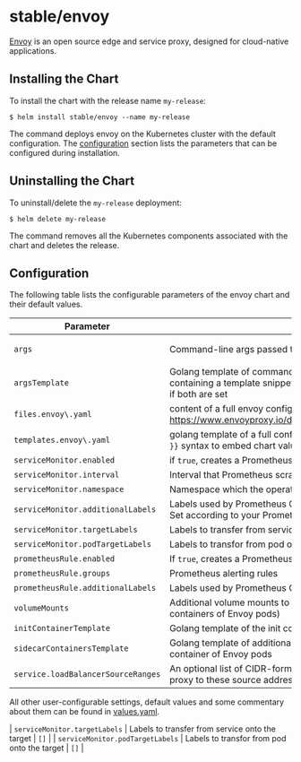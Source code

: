 # stable/envoy

[Envoy](https://www.envoyproxy.io/) is an open source edge and service proxy, designed for cloud-native applications.

## Installing the Chart

To install the chart with the release name `my-release`:

```console
$ helm install stable/envoy --name my-release
```

The command deploys envoy on the Kubernetes cluster with the default configuration. The [configuration](#configuration) section lists the parameters that can be configured during installation.

## Uninstalling the Chart

To uninstall/delete the `my-release` deployment:

```console
$ helm delete my-release
```

The command removes all the Kubernetes components associated with the chart and deletes the release.

## Configuration

The following table lists the configurable parameters of the envoy chart and their default values.

Parameter | Description | Default
--- | --- | ---
`args` | Command-line args passed to Envoy | `["-l", "$loglevel", "-c", "/config/envoy.yaml"]`
`argsTemplate` | Golang template of command-line args passed to Envoy. Must be a string containing a template snippet rather than YAML array. Prefered over `args` if both are set | ``
`files.envoy\.yaml` | content of a full envoy configuration file as documented in https://www.envoyproxy.io/docs/envoy/latest/configuration/configuration | See [values.yaml](values.yaml)
`templates.envoy\.yaml` | golang template of a full configuration file. Use the `{{ .Values.foo.bar }}` syntax to embed chart values | See [values.yaml](values.yaml)
`serviceMonitor.enabled` | if `true`, creates a Prometheus Operator ServiceMonitor | `false`
`serviceMonitor.interval` | Interval that Prometheus scrapes Envoy metrics | `15s`
`serviceMonitor.namespace` | Namespace which the operated Prometheus is running in | ``
`serviceMonitor.additionalLabels` | Labels used by Prometheus Operator to discover your Service Monitor. Set according to your Prometheus setup | `{}`
`serviceMonitor.targetLabels` |  Labels to transfer from service onto the target | `[]`    
`serviceMonitor.podTargetLabels`       | Labels to transfor from pod onto the target         | `[]`
`prometheusRule.enabled` | If `true`, creates a Prometheus Operator PrometheusRule | `false`
`prometheusRule.groups` | Prometheus alerting rules | `{}`
`prometheusRule.additionalLabels` | Labels used by Prometheus Operator to discover your Prometheus Rule | `{}`| `volumes` | Additional volumes to be added to Envoy pods
`volumeMounts` | Additional volume mounts to be added to Envoy containers(Primary containers of Envoy pods) | ``
`initContainerTemplate` | Golang template of the init container added to Envoy pods| ``
`sidecarContainersTemplate` | Golang template of additional containers added after the primary container of Envoy pods | ``
`service.loadBalancerSourceRanges` | An optional list of CIDR-formatted IP ranges for limiting access to the proxy to these source addresses | ``

All other user-configurable settings, default values and some commentary about them can be found in [values.yaml](values.yaml).

| `serviceMonitor.targetLabels`          | Labels to transfer from service onto the target     | `[]`                               |
| `serviceMonitor.podTargetLabels`       | Labels to transfor from pod onto the target         | `[]`                               |
